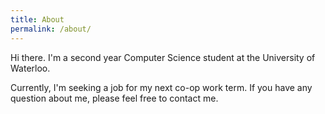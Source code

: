 ```yaml
---
title: About
permalink: /about/
---
```


Hi there. I'm a second year Computer Science student at the University of Waterloo. 

Currently, I'm seeking a job for my next co-op work term. If you have any question about me, please feel free to contact me.

